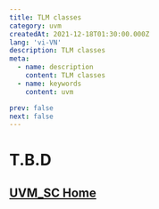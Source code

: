 ```yaml
---
title: TLM classes
category: uvm
createdAt: 2021-12-18T01:30:00.000Z
lang: 'vi-VN'
description: TLM classes
meta:
  - name: description
    content: TLM classes
  - name: keywords
    content: uvm

prev: false
next: false
---
```


# T.B.D

## [UVM_SC Home](/danh-muc/uvm.md)

